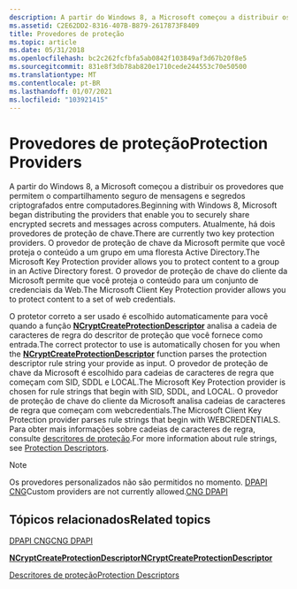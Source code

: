 ```yaml
---
description: A partir do Windows 8, a Microsoft começou a distribuir os provedores que permitem o compartilhamento seguro de mensagens e segredos criptografados entre computadores.
ms.assetid: C2E62DD2-8316-407B-B879-2617873F8409
title: Provedores de proteção
ms.topic: article
ms.date: 05/31/2018
ms.openlocfilehash: bc2c262fcfbfa5ab0842f103849af3d67b20f8e5
ms.sourcegitcommit: 831e8f3db78ab820e1710cede244553c70e50500
ms.translationtype: MT
ms.contentlocale: pt-BR
ms.lasthandoff: 01/07/2021
ms.locfileid: "103921415"
---
```

# <a name="protection-providers"></a><span data-ttu-id="0f89d-103">Provedores de proteção</span><span class="sxs-lookup"><span data-stu-id="0f89d-103">Protection Providers</span></span>

<span data-ttu-id="0f89d-104">A partir do Windows 8, a Microsoft começou a distribuir os provedores que permitem o compartilhamento seguro de mensagens e segredos criptografados entre computadores.</span><span class="sxs-lookup"><span data-stu-id="0f89d-104">Beginning with Windows 8, Microsoft began distributing the providers that enable you to securely share encrypted secrets and messages across computers.</span></span> <span data-ttu-id="0f89d-105">Atualmente, há dois provedores de proteção de chave.</span><span class="sxs-lookup"><span data-stu-id="0f89d-105">There are currently two key protection providers.</span></span> <span data-ttu-id="0f89d-106">O provedor de proteção de chave da Microsoft permite que você proteja o conteúdo a um grupo em uma floresta Active Directory.</span><span class="sxs-lookup"><span data-stu-id="0f89d-106">The Microsoft Key Protection provider allows you to protect content to a group in an Active Directory forest.</span></span> <span data-ttu-id="0f89d-107">O provedor de proteção de chave do cliente da Microsoft permite que você proteja o conteúdo para um conjunto de credenciais da Web.</span><span class="sxs-lookup"><span data-stu-id="0f89d-107">The Microsoft Client Key Protection provider allows you to protect content to a set of web credentials.</span></span>

<span data-ttu-id="0f89d-108">O protetor correto a ser usado é escolhido automaticamente para você quando a função [**NCryptCreateProtectionDescriptor**](/windows/desktop/api/NCryptprotect/nf-ncryptprotect-ncryptcreateprotectiondescriptor) analisa a cadeia de caracteres de regra do descritor de proteção que você fornece como entrada.</span><span class="sxs-lookup"><span data-stu-id="0f89d-108">The correct protector to use is automatically chosen for you when the [**NCryptCreateProtectionDescriptor**](/windows/desktop/api/NCryptprotect/nf-ncryptprotect-ncryptcreateprotectiondescriptor) function parses the protection descriptor rule string your provide as input.</span></span> <span data-ttu-id="0f89d-109">O provedor de proteção de chave da Microsoft é escolhido para cadeias de caracteres de regra que começam com SID, SDDL e LOCAL.</span><span class="sxs-lookup"><span data-stu-id="0f89d-109">The Microsoft Key Protection provider is chosen for rule strings that begin with SID, SDDL, and LOCAL.</span></span> <span data-ttu-id="0f89d-110">O provedor de proteção de chave do cliente da Microsoft analisa cadeias de caracteres de regra que começam com webcredentials.</span><span class="sxs-lookup"><span data-stu-id="0f89d-110">The Microsoft Client Key Protection provider parses rule strings that begin with WEBCREDENTIALS.</span></span> <span data-ttu-id="0f89d-111">Para obter mais informações sobre cadeias de caracteres de regra, consulte [descritores de proteção](protection-descriptors.md).</span><span class="sxs-lookup"><span data-stu-id="0f89d-111">For more information about rule strings, see [Protection Descriptors](protection-descriptors.md).</span></span>

> [!Note]  
> <span data-ttu-id="0f89d-112">Os provedores personalizados não são permitidos no momento. [DPAPI CNG](cng-dpapi.md)</span><span class="sxs-lookup"><span data-stu-id="0f89d-112">Custom providers are not currently allowed.[CNG DPAPI](cng-dpapi.md)</span></span>

 

## <a name="related-topics"></a><span data-ttu-id="0f89d-113">Tópicos relacionados</span><span class="sxs-lookup"><span data-stu-id="0f89d-113">Related topics</span></span>

<dl> <dt>

[<span data-ttu-id="0f89d-114">DPAPI CNG</span><span class="sxs-lookup"><span data-stu-id="0f89d-114">CNG DPAPI</span></span>](cng-dpapi.md)
</dt> <dt>

[<span data-ttu-id="0f89d-115">**NCryptCreateProtectionDescriptor**</span><span class="sxs-lookup"><span data-stu-id="0f89d-115">**NCryptCreateProtectionDescriptor**</span></span>](/windows/desktop/api/NCryptprotect/nf-ncryptprotect-ncryptcreateprotectiondescriptor)
</dt> <dt>

[<span data-ttu-id="0f89d-116">Descritores de proteção</span><span class="sxs-lookup"><span data-stu-id="0f89d-116">Protection Descriptors</span></span>](protection-descriptors.md)
</dt> </dl>

 

 



